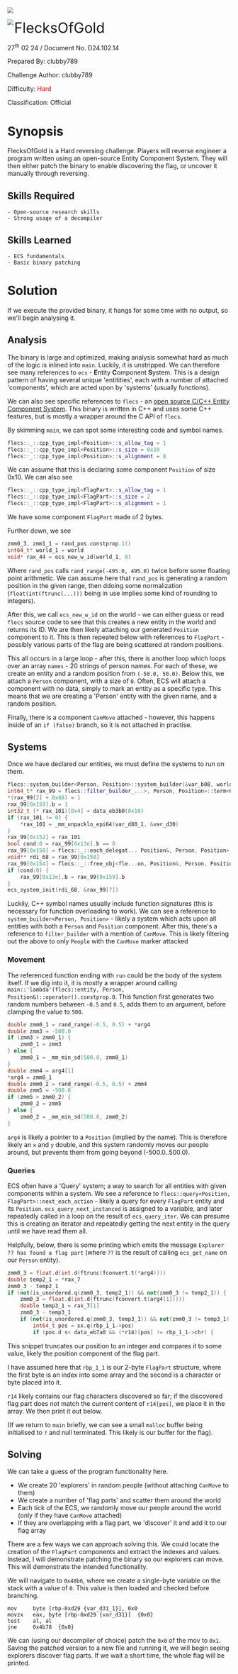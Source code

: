 <img src="../../../../../assets/banner.png" style="zoom: 80%;" align=center />

<img src="../../../../../assets/htb.png" style="zoom: 80%;" align='left' /><font size="6">FlecksOfGold</font>

  27<sup>th</sup> 02 24 / Document No. D24.102.14

  Prepared By: clubby789

  Challenge Author: clubby789

  Difficulty: <font color=red>Hard</font>

  Classification: Official

# Synopsis

FlecksOfGold is a Hard reversing challenge. Players will reverse engineer a program written using an open-source Entity Component System. They will then either patch the binary to enable discovering the flag, or uncover it manually through reversing.

## Skills Required
    - Open-source research skills
    - Strong usage of a decompiler
## Skills Learned
    - ECS fundamentals
    - Basic binary patching

# Solution

If we execute the provided binary, it hangs for some time with no output, so we'll begin analysing it.

## Analysis

The binary is large and optimized, making analysis somewhat hard as much of the logic is inlined into `main`. Luckily, it is unstripped.
We can therefore see many references to `ecs` - **E**ntity **C**omponent **S**ystem. This is a design pattern of having several unique 'entitities', each with a number of attached 'components', which are acted upon by 'systems' (usually functions).

We can also see specific references to `flecs` - an [open source C/C++ Entity Component System](https://github.com/SanderMertens/flecs).
This binary is written in C++ and uses some C++ features, but is mostly a wrapper around the C API of `flecs`.

By skimming `main`, we can spot some interesting code and symbol names.

```cpp
flecs::_::cpp_type_impl<Position>::s_allow_tag = 1
flecs::_::cpp_type_impl<Position>::s_size = 0x10
flecs::_::cpp_type_impl<Position>::s_alignment = 8
```
We can assume that this is declaring some component `Position` of size 0x10. We can also see
```cpp
flecs::_::cpp_type_impl<FlagPart>::s_allow_tag = 1
flecs::_::cpp_type_impl<FlagPart>::s_size = 2
flecs::_::cpp_type_impl<FlagPart>::s_alignment = 1
```
We have some component `FlagPart` made of 2 bytes.

Further down, we see
```cpp
zmm0_3, zmm1_1 = rand_pos.constprop.1()
int64_t* world_1 = world
void* rax_44 = ecs_new_w_id(world_1, 0)
```

Where `rand_pos` calls `rand_range(-495.0, 495.0)` twice before some floating point arithmetic. We can assume here that `rand_pos` is generating a random position in the given range, then ddoing some normalization (`float(int(ftrunc(...)))` being in use implies some kind of rounding to integers).

After this, we call `ecs_new_w_id` on the world - we can either guess or read `flecs` source code to see that this creates a new entity in the world and returns its ID. We are then likely attaching our generated `Position` component to it. This is then repeated below with references to `FlagPart` - possibly various parts of the flag are being scattered at random positions.

This all occurs in a large loop - after this, there is another loop which loops over an array `names` - 20 strings of person names. For each of these, we create an entity and a random position from `(-50.0, 50.0)`. Below this, we attach a `Person` component, with a size of `0`. Often, ECS will attach a component with no data, simply to mark an entity as a specific type. This means that we are creating a 'Person' entity with the given name, and a random position.

Finally, there is a component `CanMove` attached - however, this happens inside of an `if (false)` branch, so it is not attached in practise.

## Systems

Once we have declared our entities, we must define the systems to run on them.
```cpp
flecs::system_builder<Person, Position>::system_builder(&var_b08, world, 0)
int64_t* rax_99 = flecs::filter_builder_...>, Person, Position>::term<CanMove>(&var_b08)
*(rax_99[2] + 0x68) = 1
rax_99[0x159].b = 1
int32_t (* rax_101)[0x4] = data_eb3b0(0x10)
if (rax_101 != 0) {
    *rax_101 = _mm_unpacklo_epi64(var_d80_1, &var_d30)
}
rax_99[0x152] = rax_101
bool cond:0 = rax_99[0x13e].b == 0
rax_99[0x150] = flecs::_::each_delegat... Position&, Person, Position>::run
void** rdi_68 = rax_99[0x158]
rax_99[0x154] = flecs::_::free_obj<fle...on, Position&, Person, Position> >
if (cond:0) {
    rax_99[0x13e].b = rax_99[0x159].b
}
ecs_system_init(rdi_68, &rax_99[7])
``` 

Luckily, C++ symbol names usually include function signatures (this is necessary for function overloading to work). We can see a reference to `system_builder<Person, Position>` - likely a system which acts upon all entities with both a `Person` and `Position` component. After this, there's a reference to `filter_builder` with a mention of `CanMove`. This is likely filtering out the above to only `People` with the `CanMove` marker attacked

### Movement

The referenced function ending with `run` could be the body of the system itself. If we dig into it, it is mostly a wrapper around calling `main::'lambda'(flecs::entity, Person, Position&)::operator().constprop.0`. This function first generates two random numbers between `-0.5` and `0.5`, adds them to an argument, before clamping the value to `500`.

```cpp
double zmm0_1 = rand_range(-0.5, 0.5) + *arg4
double zmm3 = -500.0
if (zmm3 > zmm0_1) {
    zmm0_1 = zmm3
} else {
    zmm0_1 = _mm_min_sd(500.0, zmm0_1)
}
double zmm4 = arg4[1]
*arg4 = zmm0_1
double zmm0_2 = rand_range(-0.5, 0.5) + zmm4
double zmm5 = -500.0
if (zmm5 > zmm0_2) {
    zmm0_2 = zmm5
} else {
    zmm0_2 = _mm_min_sd(500.0, zmm0_2)
}
```

`arg4` is likely a pointer to a `Position` (implied by the name). This is therefore likely an `x` and `y` double, and this system randomly moves our people around, but prevents them from going beyond (-500.0..500.0).

### Queries

ECS often have a 'Query' system; a way to search for all entities with given components within a system. We see a reference to `flecs::query<Position, FlagPart>::next_each_action` - likely a query for every `FlagPart` entity and its `Position`. `ecs_query_next_instanced` is assigned to a variable, and later repeatedly called in a loop on the result of `ecs_query_iter`. We can presume this is creating an iterator and repeatedly getting the next entity in the query until we have read them all.

Helpfully, below, there is some printing which emits the message `Explorer ?? has found a flag part` (where `??` is the result of calling `ecs_get_name` on our `Person` entity).

```cpp
zmm0_3 = float.d(int.d(ftrunc(fconvert.t(*arg4))))
double temp2_1 = *rax_7
zmm0_3 - temp2_1
if (not(is_unordered.q(zmm0_3, temp2_1)) && not(zmm0_3 != temp2_1)) {
    zmm0_3 = float.d(int.d(ftrunc(fconvert.t(arg4[1]))))
    double temp3_1 = rax_7[1]
    zmm0_3 - temp3_1
    if (not(is_unordered.q(zmm0_3, temp3_1)) && not(zmm0_3 != temp3_1)) {
        int64_t pos = sx.q(rbp_1_1->pos)
        if (pos.d s< data_eb7a0 && (*r14)[pos] != rbp_1_1->chr) {
```
This snippet truncates our position to an integer and compares it to some value, likely the position component of the flag part.

I have assumed here that `rbp_1_1` is our 2-byte `FlagPart` structure, where the first byte is an index into some array and the second is a character or byte placed into it.

`r14` likely contains our flag characters discovered so far; if the discovered flag part does not match the current content of `r14[pos]`, we place it in the array. We then print it out below.

(If we return to `main` briefly, we can see a small `malloc` buffer being initialised to `?` and null terminated. This likely is our buffer for the flag).

## Solving

We can take a guess of the program functionality here.

- We create 20 'explorers' in random people (without attaching `CanMove` to them)
- We create a number of 'flag parts' and scatter them around the world
- Each tick of the ECS, we randomly move our people around the world (only if they have `CanMove` attached)
- If they are overlapping with a flag part, we 'discover' it and add it to our flag array

There are a few ways we can approach solving this. We could locate the creation of the `FlagPart` components and extract the indexes and values. Instead, I will demonstrate patching the binary so our explorers can move. This will demonstrate the intended functionality.

We will navigate to `0x48b6`, where we create a single-byte variable on the stack with a value of `0`. This value is then loaded and checked before branching.
```x86asm
mov     byte [rbp-0xd29 {var_d31_1}], 0x0
movzx   eax, byte [rbp-0xd29 {var_d31}]  {0x0}
test    al, al
jne     0x4b78  {0x0}
```

We can (using our decompiler of choice) patch the `0x0` of the mov to `0x1`. Saving the patched version to a new file and running it, we will begin seeing explorers discover flag parts. If we wait a short time, the whole flag will be printed.
